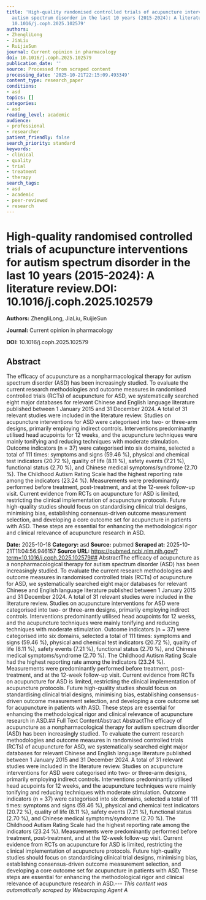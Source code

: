 ```yaml
---
title: 'High-quality randomised controlled trials of acupuncture interventions for
  autism spectrum disorder in the last 10 years (2015-2024): A literature review.**DOI:**
  10.1016/j.coph.2025.102579'
authors:
- ZhengliLong
- JiaLiu
- RuijieSun
journal: Current opinion in pharmacology
doi: 10.1016/j.coph.2025.102579
publication_date: ''
source: Processed from scraped content
processing_date: '2025-10-21T22:15:09.493349'
content_type: research_paper
conditions:
- asd
topics: []
categories:
- asd
reading_level: academic
audience:
- professional
- researcher
patient_friendly: false
search_priority: standard
keywords:
- clinical
- quality
- trial
- treatment
- therapy
search_tags:
- asd
- academic
- peer-reviewed
- research
---
```


# High-quality randomised controlled trials of acupuncture interventions for autism spectrum disorder in the last 10 years (2015-2024): A literature review.**DOI:** 10.1016/j.coph.2025.102579

**Authors:** ZhengliLong, JiaLiu, RuijieSun

**Journal:** Current opinion in pharmacology

**DOI:** 10.1016/j.coph.2025.102579

## Abstract

The efficacy of acupuncture as a nonpharmacological therapy for autism spectrum disorder (ASD) has been increasingly studied. To evaluate the current research methodologies and outcome measures in randomised controlled trials (RCTs) of acupuncture for ASD, we systematically searched eight major databases for relevant Chinese and English language literature published between 1 January 2015 and 31 December 2024. A total of 31 relevant studies were included in the literature review. Studies on acupuncture interventions for ASD were categorised into two- or three-arm designs, primarily employing indirect controls. Interventions predominantly utilised head acupoints for 12 weeks, and the acupuncture techniques were mainly tonifying and reducing techniques with moderate stimulation. Outcome indicators (n = 37) were categorised into six domains, selected a total of 111 times: symptoms and signs (59.46 %), physical and chemical test indicators (20.72 %), quality of life (8.11 %), safety events (7.21 %), functional status (2.70 %), and Chinese medical symptoms/syndrome (2.70 %). The Childhood Autism Rating Scale had the highest reporting rate among the indicators (23.24 %). Measurements were predominantly performed before treatment, post-treatment, and at the 12-week follow-up visit. Current evidence from RCTs on acupuncture for ASD is limited, restricting the clinical implementation of acupuncture protocols. Future high-quality studies should focus on standardising clinical trial designs, minimising bias, establishing consensus-driven outcome measurement selection, and developing a core outcome set for acupuncture in patients with ASD. These steps are essential for enhancing the methodological rigor and clinical relevance of acupuncture research in ASD.

**Date:** 2025-10-18
**Category:** asd
**Source:** pubmed
**Scraped at:** 2025-10-21T11:04:56.946157
**Source URL:** https://pubmed.ncbi.nlm.nih.gov/?term=10.1016/j.coph.2025.102579## AbstractThe efficacy of acupuncture as a nonpharmacological therapy for autism spectrum disorder (ASD) has been increasingly studied. To evaluate the current research methodologies and outcome measures in randomised controlled trials (RCTs) of acupuncture for ASD, we systematically searched eight major databases for relevant Chinese and English language literature published between 1 January 2015 and 31 December 2024. A total of 31 relevant studies were included in the literature review. Studies on acupuncture interventions for ASD were categorised into two- or three-arm designs, primarily employing indirect controls. Interventions predominantly utilised head acupoints for 12 weeks, and the acupuncture techniques were mainly tonifying and reducing techniques with moderate stimulation. Outcome indicators (n = 37) were categorised into six domains, selected a total of 111 times: symptoms and signs (59.46 %), physical and chemical test indicators (20.72 %), quality of life (8.11 %), safety events (7.21 %), functional status (2.70 %), and Chinese medical symptoms/syndrome (2.70 %). The Childhood Autism Rating Scale had the highest reporting rate among the indicators (23.24 %). Measurements were predominantly performed before treatment, post-treatment, and at the 12-week follow-up visit. Current evidence from RCTs on acupuncture for ASD is limited, restricting the clinical implementation of acupuncture protocols. Future high-quality studies should focus on standardising clinical trial designs, minimising bias, establishing consensus-driven outcome measurement selection, and developing a core outcome set for acupuncture in patients with ASD. These steps are essential for enhancing the methodological rigor and clinical relevance of acupuncture research in ASD.## Full Text ContentAbstract AbstractThe efficacy of acupuncture as a nonpharmacological therapy for autism spectrum disorder (ASD) has been increasingly studied. To evaluate the current research methodologies and outcome measures in randomised controlled trials (RCTs) of acupuncture for ASD, we systematically searched eight major databases for relevant Chinese and English language literature published between 1 January 2015 and 31 December 2024. A total of 31 relevant studies were included in the literature review. Studies on acupuncture interventions for ASD were categorised into two- or three-arm designs, primarily employing indirect controls. Interventions predominantly utilised head acupoints for 12 weeks, and the acupuncture techniques were mainly tonifying and reducing techniques with moderate stimulation. Outcome indicators (n = 37) were categorised into six domains, selected a total of 111 times: symptoms and signs (59.46 %), physical and chemical test indicators (20.72 %), quality of life (8.11 %), safety events (7.21 %), functional status (2.70 %), and Chinese medical symptoms/syndrome (2.70 %). The Childhood Autism Rating Scale had the highest reporting rate among the indicators (23.24 %). Measurements were predominantly performed before treatment, post-treatment, and at the 12-week follow-up visit. Current evidence from RCTs on acupuncture for ASD is limited, restricting the clinical implementation of acupuncture protocols. Future high-quality studies should focus on standardising clinical trial designs, minimising bias, establishing consensus-driven outcome measurement selection, and developing a core outcome set for acupuncture in patients with ASD. These steps are essential for enhancing the methodological rigor and clinical relevance of acupuncture research in ASD.---
*This content was automatically scraped by Webscraping Agent A*